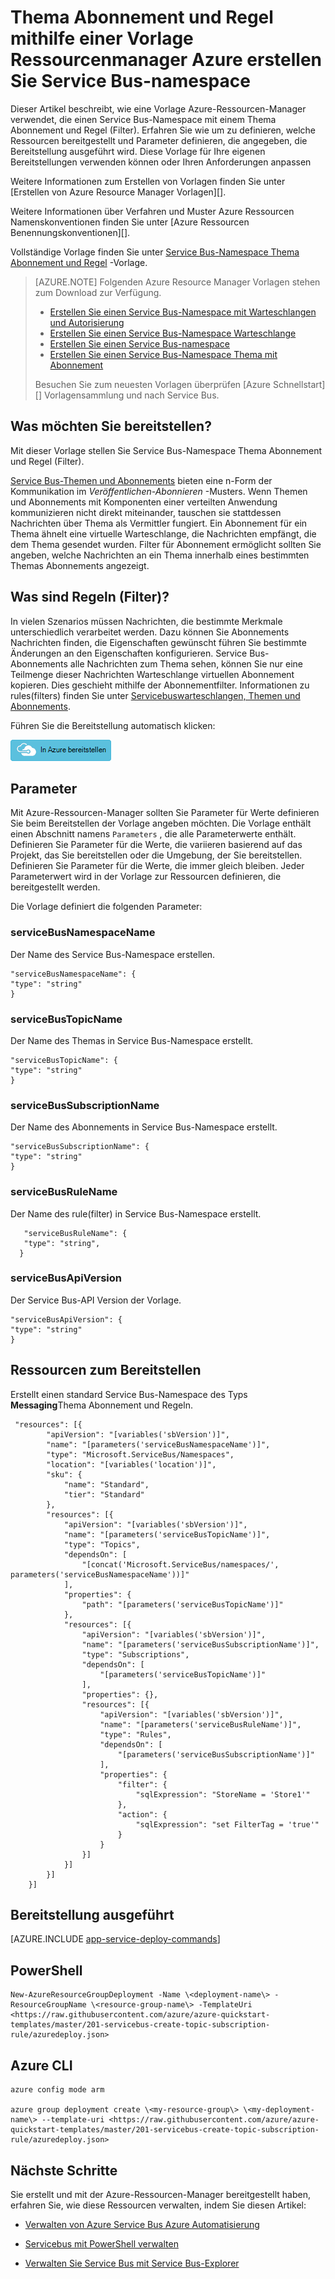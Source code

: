 <properties
    pageTitle="Service Bus-Namespace Thema Abonnement erstellen und Regel mithilfe einer Vorlage Ressourcenmanager Azure | Microsoft Azure"
    description="Erstellen Sie Service Bus-Namespace Thema Abonnement und Regel Azure-Ressourcen-Manager-Vorlage"
    services="service-bus"
    documentationCenter=".net"
    authors="ShubhaVijayasarathy"
    manager="timlt"
    editor=""/>

<tags
    ms.service="service-bus"
    ms.devlang="tbd"
    ms.topic="article"
    ms.tgt_pltfrm="dotnet"
    ms.workload="na"
    ms.date="10/25/2016"
    ms.author="ShubhaVijayasarathy"/>

# <a name="create-a-service-bus-namespace-with-topic-subscription-and-rule-using-an-azure-resource-manager-template"></a>Thema Abonnement und Regel mithilfe einer Vorlage Ressourcenmanager Azure erstellen Sie Service Bus-namespace

Dieser Artikel beschreibt, wie eine Vorlage Azure-Ressourcen-Manager verwendet, die einen Service Bus-Namespace mit einem Thema Abonnement und Regel (Filter). Erfahren Sie wie um zu definieren, welche Ressourcen bereitgestellt und Parameter definieren, die angegeben, die Bereitstellung ausgeführt wird. Diese Vorlage für Ihre eigenen Bereitstellungen verwenden können oder Ihren Anforderungen anpassen

Weitere Informationen zum Erstellen von Vorlagen finden Sie unter [Erstellen von Azure Resource Manager Vorlagen][].

Weitere Informationen über Verfahren und Muster Azure Ressourcen Namenskonventionen finden Sie unter [Azure Ressourcen Benennungskonventionen][].

Vollständige Vorlage finden Sie unter [Service Bus-Namespace Thema Abonnement und Regel][] -Vorlage.

>[AZURE.NOTE] Folgenden Azure Resource Manager Vorlagen stehen zum Download zur Verfügung.
>
>-    [Erstellen Sie einen Service Bus-Namespace mit Warteschlangen und Autorisierung](service-bus-resource-manager-namespace-auth-rule.md)
>-    [Erstellen Sie einen Service Bus-Namespace Warteschlange](service-bus-resource-manager-namespace-queue.md)
>-    [Erstellen Sie einen Service Bus-namespace](service-bus-resource-manager-namespace.md)
>-    [Erstellen Sie einen Service Bus-Namespace Thema mit Abonnement](service-bus-resource-manager-namespace-topic.md)
>
>Besuchen Sie zum neuesten Vorlagen überprüfen [Azure Schnellstart][] Vorlagensammlung und nach Service Bus.

## <a name="what-will-you-deploy"></a>Was möchten Sie bereitstellen?

Mit dieser Vorlage stellen Sie Service Bus-Namespace Thema Abonnement und Regel (Filter).

[Service Bus-Themen und Abonnements](service-bus-queues-topics-subscriptions.md#topics-and-subscriptions) bieten eine n-Form der Kommunikation im *Veröffentlichen-Abonnieren* -Musters. Wenn Themen und Abonnements mit Komponenten einer verteilten Anwendung kommunizieren nicht direkt miteinander, tauschen sie stattdessen Nachrichten über Thema als Vermittler fungiert. Ein Abonnement für ein Thema ähnelt eine virtuelle Warteschlange, die Nachrichten empfängt, die dem Thema gesendet wurden. Filter für Abonnement ermöglicht sollten Sie angeben, welche Nachrichten an ein Thema innerhalb eines bestimmten Themas Abonnements angezeigt.

## <a name="what-are-rules-filters"></a>Was sind Regeln (Filter)?

In vielen Szenarios müssen Nachrichten, die bestimmte Merkmale unterschiedlich verarbeitet werden. Dazu können Sie Abonnements Nachrichten finden, die Eigenschaften gewünscht führen Sie bestimmte Änderungen an den Eigenschaften konfigurieren. Service Bus-Abonnements alle Nachrichten zum Thema sehen, können Sie nur eine Teilmenge dieser Nachrichten Warteschlange virtuellen Abonnement kopieren. Dies geschieht mithilfe der Abonnementfilter. Informationen zu rules(filters) finden Sie unter [Servicebuswarteschlangen, Themen und Abonnements][].

Führen Sie die Bereitstellung automatisch klicken:

[![In Azure bereitstellen](./media/service-bus-resource-manager-namespace-topic/deploybutton.png)](https://portal.azure.com/#create/Microsoft.Template/uri/https%3A%2F%2Fraw.githubusercontent.com%2FAzure%2Fazure-quickstart-templates%2Fmaster%2F201-servicebus-create-topic-subscription-rule%2Fazuredeploy.json)

## <a name="parameters"></a>Parameter

Mit Azure-Ressourcen-Manager sollten Sie Parameter für Werte definieren Sie beim Bereitstellen der Vorlage angeben möchten. Die Vorlage enthält einen Abschnitt namens `Parameters` , die alle Parameterwerte enthält. Definieren Sie Parameter für die Werte, die variieren basierend auf das Projekt, das Sie bereitstellen oder die Umgebung, der Sie bereitstellen. Definieren Sie Parameter für die Werte, die immer gleich bleiben. Jeder Parameterwert wird in der Vorlage zur Ressourcen definieren, die bereitgestellt werden.

Die Vorlage definiert die folgenden Parameter:

### <a name="servicebusnamespacename"></a>serviceBusNamespaceName

Der Name des Service Bus-Namespace erstellen.

```
"serviceBusNamespaceName": {
"type": "string"
}
```

### <a name="servicebustopicname"></a>serviceBusTopicName

Der Name des Themas in Service Bus-Namespace erstellt.

```
"serviceBusTopicName": {
"type": "string"
}
```

### <a name="servicebussubscriptionname"></a>serviceBusSubscriptionName

Der Name des Abonnements in Service Bus-Namespace erstellt.

```
"serviceBusSubscriptionName": {
"type": "string"
}
```
### <a name="servicebusrulename"></a>serviceBusRuleName

Der Name des rule(filter) in Service Bus-Namespace erstellt.

```
   "serviceBusRuleName": {
   "type": "string",
  }
```
### <a name="servicebusapiversion"></a>serviceBusApiVersion

Der Service Bus-API Version der Vorlage.

```
"serviceBusApiVersion": {
"type": "string"
}
```
## <a name="resources-to-deploy"></a>Ressourcen zum Bereitstellen

Erstellt einen standard Service Bus-Namespace des Typs **Messaging**Thema Abonnement und Regeln.

```
 "resources": [{
        "apiVersion": "[variables('sbVersion')]",
        "name": "[parameters('serviceBusNamespaceName')]",
        "type": "Microsoft.ServiceBus/Namespaces",
        "location": "[variables('location')]",
        "sku": {
            "name": "Standard",
            "tier": "Standard"
        },
        "resources": [{
            "apiVersion": "[variables('sbVersion')]",
            "name": "[parameters('serviceBusTopicName')]",
            "type": "Topics",
            "dependsOn": [
                "[concat('Microsoft.ServiceBus/namespaces/', parameters('serviceBusNamespaceName'))]"
            ],
            "properties": {
                "path": "[parameters('serviceBusTopicName')]"
            },
            "resources": [{
                "apiVersion": "[variables('sbVersion')]",
                "name": "[parameters('serviceBusSubscriptionName')]",
                "type": "Subscriptions",
                "dependsOn": [
                    "[parameters('serviceBusTopicName')]"
                ],
                "properties": {},
                "resources": [{
                    "apiVersion": "[variables('sbVersion')]",
                    "name": "[parameters('serviceBusRuleName')]",
                    "type": "Rules",
                    "dependsOn": [
                        "[parameters('serviceBusSubscriptionName')]"
                    ],
                    "properties": {
                        "filter": {
                            "sqlExpression": "StoreName = 'Store1'"
                        },
                        "action": {
                            "sqlExpression": "set FilterTag = 'true'"
                        }
                    }
                }]
            }]
        }]
    }]
```

## <a name="commands-to-run-deployment"></a>Bereitstellung ausgeführt

[AZURE.INCLUDE [app-service-deploy-commands](../../includes/app-service-deploy-commands.md)]

## <a name="powershell"></a>PowerShell

```
New-AzureResourceGroupDeployment -Name \<deployment-name\> -ResourceGroupName \<resource-group-name\> -TemplateUri <https://raw.githubusercontent.com/azure/azure-quickstart-templates/master/201-servicebus-create-topic-subscription-rule/azuredeploy.json>
```

## <a name="azure-cli"></a>Azure CLI

```
azure config mode arm

azure group deployment create \<my-resource-group\> \<my-deployment-name\> --template-uri <https://raw.githubusercontent.com/azure/azure-quickstart-templates/master/201-servicebus-create-topic-subscription-rule/azuredeploy.json>
```

## <a name="next-steps"></a>Nächste Schritte

Sie erstellt und mit der Azure-Ressourcen-Manager bereitgestellt haben, erfahren Sie, wie diese Ressourcen verwalten, indem Sie diesen Artikel:

- [Verwalten von Azure Service Bus Azure Automatisierung](service-bus-automation-manage.md)
- [Servicebus mit PowerShell verwalten](service-bus-powershell-how-to-provision.md)
- [Verwalten Sie Service Bus mit Service Bus-Explorer](https://code.msdn.microsoft.com/Service-Bus-Explorer-f2abca5a)


  [Azure-Ressourcen-Manager Vorlagen erstellen]: ../resource-group-authoring-templates.md
  [Azure Schnellstart-Vorlagen]: https://azure.microsoft.com/documentation/templates/?term=service+bus
  [Learn more about Service Bus topics and subscriptions]: service-bus-queues-topics-subscriptions.md
  [Using Azure PowerShell with Azure Resource Manager]: ../powershell-azure-resource-manager.md
  [Using the Azure CLI for Mac, Linux, and Windows with Azure Resource Management]: ../xplat-cli-azure-resource-manager.md
  [Benennungskonventionen Azure-Ressourcen]: https://azure.microsoft.com/en-us/documentation/articles/guidance-naming-conventions/
  [Service Bus-Namespace Thema Abonnement und Regel]: https://github.com/Azure/azure-quickstart-templates/blob/master/201-servicebus-create-topic-subscription-rule/
  [Servicebuswarteschlangen, Themen und Abonnements]:service-bus-queues-topics-subscriptions.md
  
